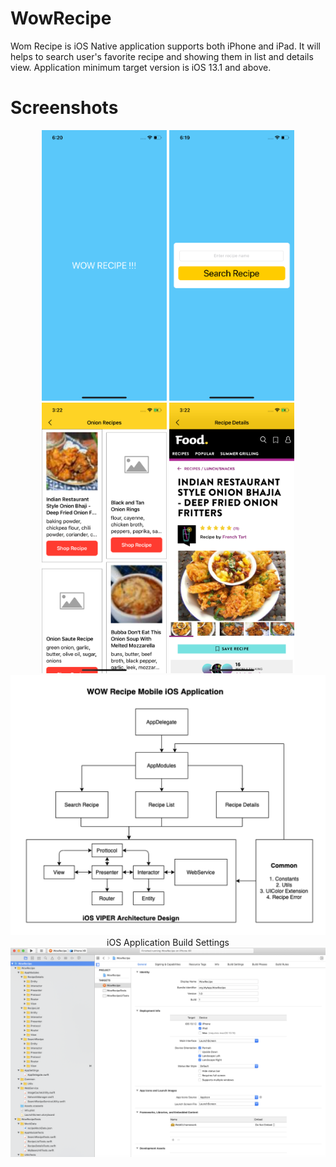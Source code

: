 # WowRecipe
Wom Recipe is iOS Native application supports both iPhone and iPad. It will helps to search user's favorite recipe and showing them in list and details view. 
Application minimum target version is iOS 13.1 and above.

# Screenshots

<div align="center">
    <img src="/screenshots/splash.png" width="200px"</img> 
    <img src="/screenshots/searchrecipe.png" width="200px"</img> 
    <img src="/screenshots/recipelist.png" width="200px"</img> 
    <img src="/screenshots/recipedetails.png" width="200px"</img> <br/>
    <img src="/screenshots/iOS VIPER Design.png" width="900px"</img><br/>
    iOS Application Build Settings <br/>
    <img src="/screenshots/BuildSettings.png" width="900px"</img> 
</div>


